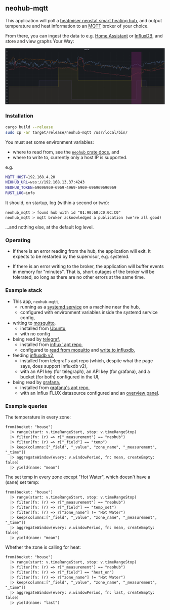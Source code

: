 ## neohub-mqtt

This application will poll a [heatmiser neostat smart heating hub](https://www.heatmiser.com/en/neohub-smart-control/),
and output temperature and heat information to an [MQTT](https://mqtt.org/) broker of your choice.

From there, you can ingest the data to e.g. [Home Assistant](https://www.home-assistant.io/)
or [InfluxDB](https://www.influxdata.com/), and store and view graphs Your Way:

![an example graph in Grafana](docs/sample-graph.png)


### Installation

```bash
cargo build --release
sudo cp -ar target/release/neohub-mqtt /usr/local/bin/
```

You must set some environment variables:
 * where to read from, see the [`neohub` crate docs](https://github.com/FauxFaux/neohub#usage), and
 * where to write to, currently only a host IP is supported.

e.g.
```bash
MQTT_HOST=192.168.4.20
NEOHUB_URL=wss://192.168.13.37:4243
NEOHUB_TOKEN=69696969-6969-4969-6969-696969696969
RUST_LOG=info
```

It should, on startup, log (within a second or two):
```
neohub_mqtt > found hub with id "01:90:60:C0:0C:C0"
neohub_mqtt > mqtt broker acknowledged a publication (we're all good)
```

...and nothing else, at the default log level.


### Operating

 * If there is an error reading from the hub, the application will exit.
   It expects to be restarted by the supervisor, e.g. systemd.

 * If there is an error writing to the broker, the application will buffer
   events in memory for "minutes". That is, short outages of the broker will
   be tolerated, so long as there are no other errors at the same time.


### Example stack

 * This app, `neohub-mqtt`,
    * running as a [systemd service](docs/neohub-mqtt.service) on a machine near the hub,
    * configured with environment variables inside the systemd service config,
 * writing to [mosquitto](https://mosquitto.org/), 
   * installed from [Ubuntu](https://packages.ubuntu.com/mosquitto),
   * with no config
 * being read by [telegraf](https://www.influxdata.com/time-series-platform/telegraf/),
   * installed from [influx' apt repo](https://docs.influxdata.com/influxdb/v1.8/introduction/install/),
   * configured to [read from moquitto](docs/telegraf.d.neohub.toml) and [write to influxdb](docs/telegraf.d.influx.toml),
 * feeding [influxdb v2](https://www.influxdata.com/get-influxdb/),
   * installed from telegraf's apt repo (which, despite what the page says, does support influxdb v2),
   * with an API key (for telegraph), an API key (for grafana), and a bucket (for both) configured in the UI,
 * being read by [grafana](https://grafana.com/),
   * installed from [grafana's apt repo](https://grafana.com/docs/grafana/latest/setup-grafana/installation/debian/),
   * with an Influx FLUX datasource configured and an [overview panel](docs/grafana-panel.json).


### Example queries

The temperature in every zone:
```influx
from(bucket: "house")
  |> range(start: v.timeRangeStart, stop: v.timeRangeStop)
  |> filter(fn: (r) => r["_measurement"] == "neohub")
  |> filter(fn: (r) => r["_field"] == "temp")
  |> keep(columns:["_field", "_value", "zone_name", "_measurement", "_time"])
  |> aggregateWindow(every: v.windowPeriod, fn: mean, createEmpty: false)
  |> yield(name: "mean")
```

The set temp in every zone except "Hot Water", which doesn't have a (sane) set temp:
```influx
from(bucket: "house")
  |> range(start: v.timeRangeStart, stop: v.timeRangeStop)
  |> filter(fn: (r) => r["_measurement"] == "neohub")
  |> filter(fn: (r) => r["_field"] == "temp_set")
  |> filter(fn: (r) => r["zone_name"] != "Hot Water")
  |> keep(columns:["_field", "_value", "zone_name", "_measurement", "_time"])
  |> aggregateWindow(every: v.windowPeriod, fn: mean, createEmpty: false)
  |> yield(name: "mean")
```

Whether the zone is calling for heat:
```influx
from(bucket: "house")
  |> range(start: v.timeRangeStart, stop: v.timeRangeStop)
  |> filter(fn: (r) => r["_measurement"] == "neohub")
  |> filter(fn: (r) => r["_field"] == "heat_on")
  |> filter(fn: (r) => r["zone_name"] != "Hot Water")
  |> keep(columns:["_field", "_value", "zone_name", "_measurement", "_time"])
  |> aggregateWindow(every: v.windowPeriod, fn: last, createEmpty: false)
  |> yield(name: "last")
```

